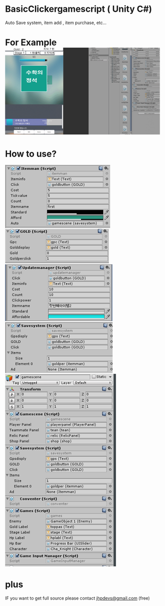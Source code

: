 # BasicClickergamescript ( Unity C#)
Auto Save system, item add , item purchase, etc...

# For Example![ex_screenshot](./script/GIF.gif)

# How to use?
![ex_screenshot](./script/image1.PNG)
![ex_screenshot](./script/image2.PNG)
![ex_screenshot](./script/image3.PNG)
![ex_screenshot](./script/image4.PNG)
![ex_screenshot](./script/image5.PNG)

# plus
IF you want to get full source please contact jhpdevs@gmail.com (free)
